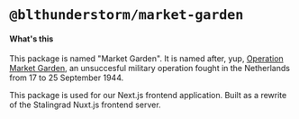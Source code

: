 # `@blthunderstorm/market-garden`

#### What's this
This package is named "Market Garden". It is named after, yup, [Operation Market Garden](https://en.wikipedia.org/wiki/Operation_Market_Garden), an unsuccesful military operation fought in the Netherlands from 17 to 25 September 1944.

This package is used for our Next.js frontend application. Built as a rewrite of the Stalingrad Nuxt.js frontend server. 